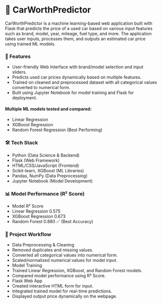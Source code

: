 # 🚗 CarWorthPredictor

CarWorthPredictor is a machine learning-based web application built with Flask that predicts the price of a used car based on various input features such as brand, model, year, mileage, fuel type, and more.
The application takes user inputs, processes them, and outputs an estimated car price using trained ML models.

### 📌 Features

- User-friendly Web Interface with brand/model selection and input sliders.
- Predicts used car prices dynamically based on multiple features.
- Trained on cleaned and preprocessed dataset with all categorical values converted to numerical form.
- Built using Jupyter Notebook for model training and Flask for deployment.

#### Multiple ML models tested and compared:

- Linear Regression
- XGBoost Regression
- Random Forest Regression (Best Performing)

### 🛠 Tech Stack

- Python (Data Science & Backend)
- Flask (Web Framework)
- HTML/CSS/JavaScript (Frontend)
- Scikit-learn, XGBoost (ML Libraries)
- Pandas, NumPy (Data Preprocessing)
- Jupyter Notebook (Model Development)

### 📊 Model Performance (R² Score)

- Model	R² Score
- Linear Regression	0.575
- XGBoost Regression	0.673
- Random Forest	0.880 ✅ (Best Accuracy)

### 📂 Project Workflow

- Data Preprocessing & Cleaning
- Removed duplicates and missing values.
- Converted all categorical values into numerical form.
- Scaled/normalized numerical values for model input.
- Model Training
- Trained Linear Regression, XGBoost, and Random Forest models.
- Compared model performance using R² Score.
- Flask Web App
- Created interactive HTML form for input.
- Integrated trained model for real-time predictions.
- Displayed output price dynamically on the webpage.